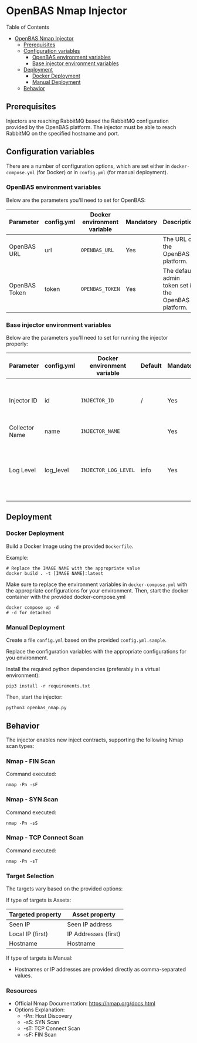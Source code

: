 # OpenBAS Nmap Injector

Table of Contents

- [OpenBAS Nmap Injector](#openbas-nmap-injector)
    - [Prerequisites](#prerequisites)
    - [Configuration variables](#configuration-variables)
        - [OpenBAS environment variables](#openbas-environment-variables)
        - [Base injector environment variables](#base-injector-environment-variables)
    - [Deployment](#deployment)
        - [Docker Deployment](#docker-deployment)
        - [Manual Deployment](#manual-deployment)
    - [Behavior](#behavior)

## Prerequisites

Injectors are reaching RabbitMQ based the RabbitMQ configuration provided by the OpenBAS platform. The
injector must be able to reach RabbitMQ on the specified hostname and port.

## Configuration variables

There are a number of configuration options, which are set either in `docker-compose.yml` (for Docker) or
in `config.yml` (for manual deployment).

### OpenBAS environment variables

Below are the parameters you'll need to set for OpenBAS:

| Parameter     | config.yml | Docker environment variable | Mandatory | Description                                          |
|---------------|------------|-----------------------------|-----------|------------------------------------------------------|
| OpenBAS URL   | url        | `OPENBAS_URL`               | Yes       | The URL of the OpenBAS platform.                     |
| OpenBAS Token | token      | `OPENBAS_TOKEN`             | Yes       | The default admin token set in the OpenBAS platform. |

### Base injector environment variables

Below are the parameters you'll need to set for running the injector properly:

| Parameter      | config.yml | Docker environment variable | Default | Mandatory | Description                                                                            |
|----------------|------------|-----------------------------|---------|-----------|----------------------------------------------------------------------------------------|
| Injector ID    | id         | `INJECTOR_ID`               | /       | Yes       | A unique `UUIDv4` identifier for this injector instance.                               |
| Collector Name | name       | `INJECTOR_NAME`             |         | Yes       | Name of the injector.                                                                  |
| Log Level      | log_level  | `INJECTOR_LOG_LEVEL`        | info    | Yes       | Determines the verbosity of the logs. Options are `debug`, `info`, `warn`, or `error`. |

## Deployment

### Docker Deployment

Build a Docker Image using the provided `Dockerfile`.

Example:

```shell
# Replace the IMAGE NAME with the appropriate value
docker build . -t [IMAGE NAME]:latest
```

Make sure to replace the environment variables in `docker-compose.yml` with the appropriate configurations for your
environment. Then, start the docker container with the provided docker-compose.yml

```shell
docker compose up -d
# -d for detached
```

### Manual Deployment

Create a file `config.yml` based on the provided `config.yml.sample`.

Replace the configuration variables with the appropriate configurations for
you environment.

Install the required python dependencies (preferably in a virtual environment):

```shell
pip3 install -r requirements.txt
```

Then, start the injector:

```shell
python3 openbas_nmap.py
```

## Behavior

The injector enables new inject contracts, supporting the following Nmap scan types:

### Nmap - FIN Scan

Command executed:

```shell
nmap -Pn -sF
```

### Nmap - SYN Scan

Command executed:

```shell
nmap -Pn -sS
```

### Nmap - TCP Connect Scan

Command executed:

```shell
nmap -Pn -sT
```

### Target Selection

The targets vary based on the provided options:

If type of targets is Assets:

| Targeted property | Asset property       | 
|-------------------|----------------------|
| Seen IP           | Seen IP address      |
| Local IP (first)  | IP Addresses (first) |
| Hostname          | Hostname             |

If type of targets is Manual:

- Hostnames or IP addresses are provided directly as comma-separated values.

### Resources

- Official Nmap Documentation: https://nmap.org/docs.html
- Options Explanation:
    - -Pn: Host Discovery
    - -sS: SYN Scan
    - -sT: TCP Connect Scan
    - -sF: FIN Scan
